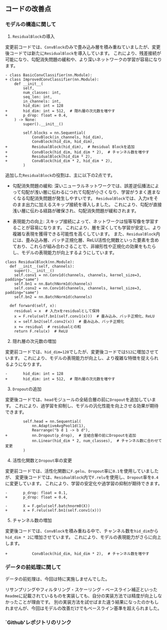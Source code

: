 ## コードの改善点

### モデルの構造に関して

1. `ResidualBlock`の導入

変更前コードでは、`ConvBlock`のみで畳み込み層を積み重ねていましたが、変更後コードでは新たに`ResidualBlock`を導入しています。
これにより、残差接続が可能になり、勾配消失問題の緩和や、より深いネットワークの学習が容易になります。

```
- class BasicConvClassifier(nn.Module):
+ class ImprovedConvClassifier(nn.Module):
    def __init__(
        self,
        num_classes: int,
        seq_len: int,
        in_channels: int,
        hid_dim: int = 128
+       hid_dim: int = 512,  # 隠れ層の次元数を増やす
+       p_drop: float = 0.4,
    ) -> None:
        super().__init__()

        self.blocks = nn.Sequential(
            ConvBlock(in_channels, hid_dim),
            ConvBlock(hid_dim, hid_dim),
+           ResidualBlock(hid_dim),  # Residual Blockを追加
+           ConvBlock(hid_dim, hid_dim * 2),  # チャンネル数を増やす
+           ResidualBlock(hid_dim * 2),
+           ConvBlock(hid_dim * 2, hid_dim * 2),
        )
```

追加した`ResidualBlock`の役割は、主に以下の2点です。

- 勾配消失問題の緩和: 深いニューラルネットワークでは、誤差逆伝播法によって勾配が浅い層に伝わるにつれて勾配が小さくなり、学習がうまく進まなくなる勾配消失問題が発生しやすいです。
`ResidualBlock`では、入力xをそのまま出力に加えるスキップ接続を導入しました。
これにより、勾配が直接浅い層に伝わる経路が確保され、勾配消失問題が緩和されます。

- 表現能力の向上: スキップ接続によって、ネットワークは恒等写像を学習することが容易になります。
これにより、層を深くしても学習が安定し、より複雑な表現を獲得できる可能性を高くしています。 
また、`ResidualBlock`内には、畳み込み層、バッチ正規化層、ReLU活性化関数といった要素を含めており、これらが組み合わさることで、非線形性や正規化の効果をもたらし、モデルの表現能力が向上するようにしています。

```
class ResidualBlock(nn.Module):
  def __init__(self, channels):
    super().__init__()
    self.conv1 = nn.Conv1d(channels, channels, kernel_size=3, padding="same")
    self.bn1 = nn.BatchNorm1d(channels)
    self.conv2 = nn.Conv1d(channels, channels, kernel_size=3, padding="same")
    self.bn2 = nn.BatchNorm1d(channels)

  def forward(self, x):
    residual = x  # 入力xをresidualとして保持
    x = F.relu(self.bn1(self.conv1(x)))  # 畳み込み、バッチ正規化、ReLU
    x = self.bn2(self.conv2(x))  # 畳み込み、バッチ正規化
    x += residual  # residualとの和
    return F.relu(x)  # ReLU
```



2. 隠れ層の次元数の増加

変更前コードでは、`hid_dim=128`でしたが、変更後コードでは`512`に増加させています。
これにより、モデルの表現能力が向上し、より複雑な特徴を捉えられるようになります。

```
-       hid_dim: int = 128
+       hid_dim: int = 512,  # 隠れ層の次元数を増やす
```

3. `Dropout`の追加

変更後コードでは、`head`モジュールの全結合層の前に`Dropout`を追加しています。
これにより、過学習を抑制し、モデルの汎化性能を向上させる効果が期待できます。

```
        self.head = nn.Sequential(
            nn.AdaptiveAvgPool1d(1),
            Rearrange("b d 1 -> b d"),
+           nn.Dropout(p_drop),  # 全結合層の前にDropoutを追加
            nn.Linear(hid_dim * 2, num_classes),  # チャンネル数に合わせて変更
        )
```

4. 活性化関数と`Dropout`率の変更

変更前コードでは、活性化関数に`F.gelu`、`Dropout`率に`0.1`を使用していましたが、
変更後コードでは、`ResidualBlock`内で`F.relu`を使用し、`Dropout`率を`0.4`に変更しています。
これにより、学習の安定化や過学習の抑制が期待できます。

```
-       p_drop: float = 0.1,
+       p_drop: float = 0.4,

-       X = F.gelu(self.batchnorm0(X))
+       x = F.relu(self.bn1(self.conv1(x)))
```

5. チャンネル数の増加

変更後コードでは、`ConvBlock`を積み重ねる中で、チャンネル数を`hid_dim`から`hid_dim * 2`に増加させています。
これにより、モデルの表現能力がさらに向上します。

```
+           ConvBlock(hid_dim, hid_dim * 2),  # チャンネル数を増やす
```

### データの前処理に関して

データの前処理は、今回は特に実施しませんでした。

リサンプリングやフィルタリング・スケーリング・ベースライン補正といった`Readme`に記載されているものを実装しても、自分の実装方法では精度が向上しなかったことが理由です。
別の実装方法を試せばまた違う結果になったのかもしれませんが、今回はモデルの改善だけでもベースライン基準を超えられました。

### `Github'レポジトリのリンク

